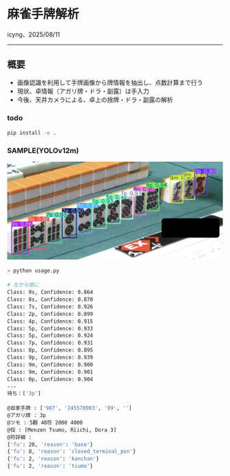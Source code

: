 # 麻雀手牌解析

icyng、2025/08/11

---

## 概要

- 画像認識を利用して手牌画像から牌情報を抽出し、点数計算まで行う
- 現状、卓情報（アガリ牌・ドラ・副露）は手入力
- 今後、天井カメラによる、卓上の捨牌・ドラ・副露の解析

### todo

```bash
pip install -e . 
```

### SAMPLE(YOLOv12m)

![res](./result.png)

```bash
> python usage.py

# 左から順に
Class: 9s, Confidence: 0.864
Class: 8s, Confidence: 0.870
Class: 7s, Confidence: 0.926
Class: 2p, Confidence: 0.899
Class: 4p, Confidence: 0.915
Class: 5p, Confidence: 0.933
Class: 5p, Confidence: 0.924
Class: 7p, Confidence: 0.931
Class: 8p, Confidence: 0.895
Class: 9p, Confidence: 0.939
Class: 9m, Confidence: 0.900
Class: 9m, Confidence: 0.901
Class: 0p, Confidence: 0.904
---
待ち：['3p']

@自家手牌 : ['987', '245578903', '99', '']
@アガリ牌 : 3p
@ツモ : 5翻 40符 2000 4000
@役 : [Menzen Tsumo, Riichi, Dora 3]
@符詳細 : 
{'fu': 20, 'reason': 'base'}
{'fu': 8, 'reason': 'closed_terminal_pon'}
{'fu': 2, 'reason': 'kanchan'}
{'fu': 2, 'reason': 'tsumo'}
```

